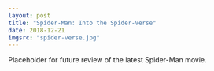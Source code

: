 ```yaml
---
layout: post
title: "Spider-Man: Into the Spider-Verse"
date: 2018-12-21
imgsrc: "spider-verse.jpg"
---
```


Placeholder for future review of the latest Spider-Man movie.
